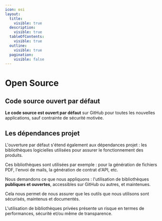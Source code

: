 ```yaml
---
icon: osi
layout:
  title:
    visible: true
  description:
    visible: true
  tableOfContents:
    visible: true
  outline:
    visible: true
  pagination:
    visible: false
---
```


# Open Source

## Code source ouvert par défaut

**Le code source est ouvert par défaut** sur GitHub pour toutes les nouvelles applications, sauf contrainte de sécurité motivée.

## Les dépendances projet

L'ouverture par défaut s'étend également aux dépendances projet : les bibliothèques logicielles utilisées pour assurer le fonctionnement des produits.

Ces bibliothèques sont utilisées par exemple : pour la génération de fichiers PDF, l'envoi de mails, la génération de contrat d'API, etc.

Nous demandons ce que nous appliquons : l'utilisation de bibliothèques **publiques et ouvertes**, accessibles sur GitHub ou autres, et maintenues.

Cela nous permet de nous assurer que les outils que nous utilisons sont sécurisés, maintenus et documentés.

L'utilisation de bibliothèques privées présente un risque en termes de performances, sécurité et/ou même de transparence.
